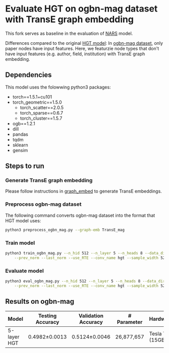 Evaluate HGT on ogbn-mag dataset with TransE graph embedding
============================

This fork serves as baseline in the evaluation of [NARS](https://github.com/facebookresearch/NARS) model. 

Differences compared to the original [HGT model](https://github.com/acbull/pyHGT):
In [ogbn-mag dataset](https://ogb.stanford.edu/docs/nodeprop/#ogbn-mag), only paper nodes have input features. Here, we featurzie node types that don't have input features (e.g. author, field, institution) with TransE graph embedding.

Dependencies
--------------
This model uses the folowwing python3 packages:
- torch==1.5.1+cu101
- torch_geometric==1.5.0
	- torch_scatter==2.0.5
	- torch_sparse==0.6.7
	- torch_cluster==1.5.7
- ogb==1.2.1
- dill
- pandas
- tqdm
- sklearn
- gensim

Steps to run
-------------

### Generate TransE graph embedding
Please follow instructions in [graph_embed](./graph_embed) to generate TransE embeddings.

### Preprocess ogbn-mag dataset
The following command converts ogbn-mag dataset into the format that HGT model uses:
```bash
python3 preprocess_ogbn_mag.py --graph-emb TransE_mag
```

### Train model
```bash
python3 train_ogbn_mag.py --n_hid 512 --n_layer 5 --n_heads 8 --data_dir ./OGB_MAG.pk \
    --prev_norm --last_norm --use_RTE --conv_name hgt --sample_width 520 --sample_depth 6
```

### Evaluate model
```bash
python3 eval_ogbn_mag.py --n_hid 512 --n_layer 5 --n_heads 8 --data_dir ./OGB_MAG.pk \
    --prev_norm --last_norm --use_RTE --conv_name hgt --sample_width 520 --sample_depth 6
```

Results on ogbn-mag
-------------
| Model        | Testing Accuracy        | Validation Accuracy  | # Parameter     | Hardware         |
| ---------    | ----------------------- | ------------------   | --------------  | ---------------  |
| 5-layer HGT  | 0.4982&plusmn;0.0013    | 0.5124&plusmn;0.0046 | 26,877,657      | Tesla T4 (15GB)  |
